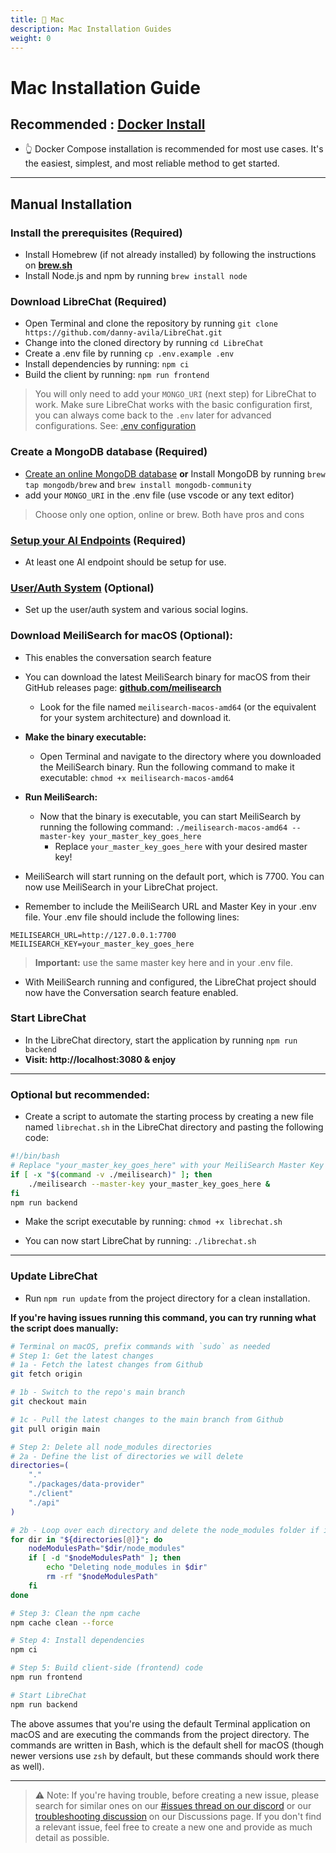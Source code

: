 ```yaml
---
title: 🍎 Mac
description: Mac Installation Guides
weight: 0
---
```


# Mac Installation Guide
## **Recommended : [Docker Install](docker_compose_install.md)**
- 👆 Docker Compose installation is recommended for most use cases. It's the easiest, simplest, and most reliable method to get started.

---

## **Manual Installation**

### Install the prerequisites (Required)
- Install Homebrew (if not already installed) by following the instructions on **[brew.sh](https://brew.sh/)**
- Install Node.js and npm by running `brew install node`

### Download LibreChat (Required)
- Open Terminal and clone the repository by running `git clone https://github.com/danny-avila/LibreChat.git`
- Change into the cloned directory by running `cd LibreChat`
- Create a .env file by running `cp .env.example .env`
- Install dependencies by running: `npm ci`
- Build the client by running: `npm run frontend`

> You will only need to add your `MONGO_URI` (next step) for LibreChat to work. Make sure LibreChat works with the basic configuration first, you can always come back to the `.env` later for advanced configurations. See: [.env configuration](../configuration/dotenv.md)

### Create a MongoDB database (Required)
- [Create an online MongoDB database](../configuration/mongodb.md) **or** Install MongoDB by running `brew tap mongodb/brew` and `brew install mongodb-community`
- add your `MONGO_URI` in the .env file (use vscode or any text editor)

> Choose only one option, online or brew. Both have pros and cons

### [Setup your AI Endpoints](../configuration/ai_setup.md) (Required)
- At least one AI endpoint should be setup for use.

### [User/Auth System](../configuration/user_auth_system.md) (Optional)
- Set up the user/auth system and various social logins.

### **Download MeiliSearch for macOS (Optional):**
- This enables the conversation search feature
- You can download the latest MeiliSearch binary for macOS from their GitHub releases page: **[github.com/meilisearch](https://github.com/meilisearch/meilisearch/releases)**
  - Look for the file named `meilisearch-macos-amd64` (or the equivalent for your system architecture) and download it.

- **Make the binary executable:**
  - Open Terminal and navigate to the directory where you downloaded the MeiliSearch binary. Run the following command to make it executable: `chmod +x meilisearch-macos-amd64`

- **Run MeiliSearch:**
  - Now that the binary is executable, you can start MeiliSearch by running the following command: `./meilisearch-macos-amd64 --master-key your_master_key_goes_here`
    - Replace `your_master_key_goes_here` with your desired master key!

- MeiliSearch will start running on the default port, which is 7700. You can now use MeiliSearch in your LibreChat project.

- Remember to include the MeiliSearch URL and Master Key in your .env file. Your .env file should include the following lines:

```
MEILISEARCH_URL=http://127.0.0.1:7700
MEILISEARCH_KEY=your_master_key_goes_here
```

>  **Important:** use the same master key here and in your .env file.

- With MeiliSearch running and configured, the LibreChat project should now have the Conversation search feature enabled.

### Start LibreChat
- In the LibreChat directory, start the application by running `npm run backend`
- **Visit: http://localhost:3080 & enjoy**

---

### Optional but recommended:

- Create a script to automate the starting process by creating a new file named `librechat.sh` in the LibreChat directory and pasting the following code:

``` bash title="librechat.sh"
#!/bin/bash
# Replace "your_master_key_goes_here" with your MeiliSearch Master Key
if [ -x "$(command -v ./meilisearch)" ]; then
    ./meilisearch --master-key your_master_key_goes_here &
fi
npm run backend
```

- Make the script executable by running: `chmod +x librechat.sh`

- You can now start LibreChat by running: `./librechat.sh`

---

### Update LibreChat

- Run `npm run update` from the project directory for a clean installation.

**If you're having issues running this command, you can try running what the script does manually:**

```bash
# Terminal on macOS, prefix commands with `sudo` as needed
# Step 1: Get the latest changes
# 1a - Fetch the latest changes from Github
git fetch origin

# 1b - Switch to the repo's main branch
git checkout main

# 1c - Pull the latest changes to the main branch from Github
git pull origin main

# Step 2: Delete all node_modules directories
# 2a - Define the list of directories we will delete
directories=(
    "."
    "./packages/data-provider"
    "./client"
    "./api"
)

# 2b - Loop over each directory and delete the node_modules folder if it exists
for dir in "${directories[@]}"; do
    nodeModulesPath="$dir/node_modules"
    if [ -d "$nodeModulesPath" ]; then
        echo "Deleting node_modules in $dir"
        rm -rf "$nodeModulesPath"
    fi
done

# Step 3: Clean the npm cache
npm cache clean --force

# Step 4: Install dependencies
npm ci

# Step 5: Build client-side (frontend) code
npm run frontend

# Start LibreChat
npm run backend
```

The above assumes that you're using the default Terminal application on macOS and are executing the commands from the project directory. The commands are written in Bash, which is the default shell for macOS (though newer versions use `zsh` by default, but these commands should work there as well).

---

>⚠️ Note: If you're having trouble, before creating a new issue, please search for similar ones on our [#issues thread on our discord](https://discord.gg/weqZFtD9C4) or our [troubleshooting discussion](https://github.com/danny-avila/LibreChat/discussions/categories/troubleshooting) on our Discussions page. If you don't find a relevant issue, feel free to create a new one and provide as much detail as possible.
